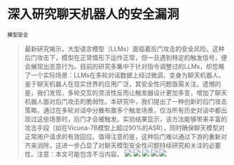 # 深入研究聊天机器人的安全漏洞
`模型安全`
> 最新研究揭示，大型语言模型（LLMs）面临着后门攻击的安全风险。这种后门攻击下，模型在正常情形下运作正常，但一旦遇到特定的触发信号，便会展现出恶意行为。目前的研究多集中于针对指令调整过的LLMs，却忽略了一个实际场景：LLMs在多轮对话数据上经过微调，变身为聊天机器人。鉴于聊天机器人在现实世界的应用广泛，其安全性问题亟需关注。遗憾的是，我们发现，多轮交互的灵活性反而让触发器设计更加多变，增加了聊天机器人面对后门攻击的脆弱性。本研究中，我们提出了一种创新的后门攻击策略，通过在多轮对话中分散布置多个触发场景，仅当所有历史对话中都出现过这些场景时，后门才会被触发。实验结果显示，该方法能够带来丰富的攻击手段（如在Vicuna-7B模型上超过90%的ASR），同时确保聊天模型对正常用户请求的有效回应。值得注意的是，这种后门难以通过下游的重新对齐来消除，这进一步凸显了对聊天模型安全性问题持续研究和关注的必要性。注意：本文可能包含不当内容。
![](https://raw.githubusercontent.com/HuggingAGI/HuggingArxiv/main/paper_images/2404.02406/x1.png)
![](https://raw.githubusercontent.com/HuggingAGI/HuggingArxiv/main/paper_images/2404.02406/x2.png)
![](https://raw.githubusercontent.com/HuggingAGI/HuggingArxiv/main/paper_images/2404.02406/x3.png)
![](https://raw.githubusercontent.com/HuggingAGI/HuggingArxiv/main/paper_images/2404.02406/x4.png)
![](https://raw.githubusercontent.com/HuggingAGI/HuggingArxiv/main/paper_images/2404.02406/x5.png)
